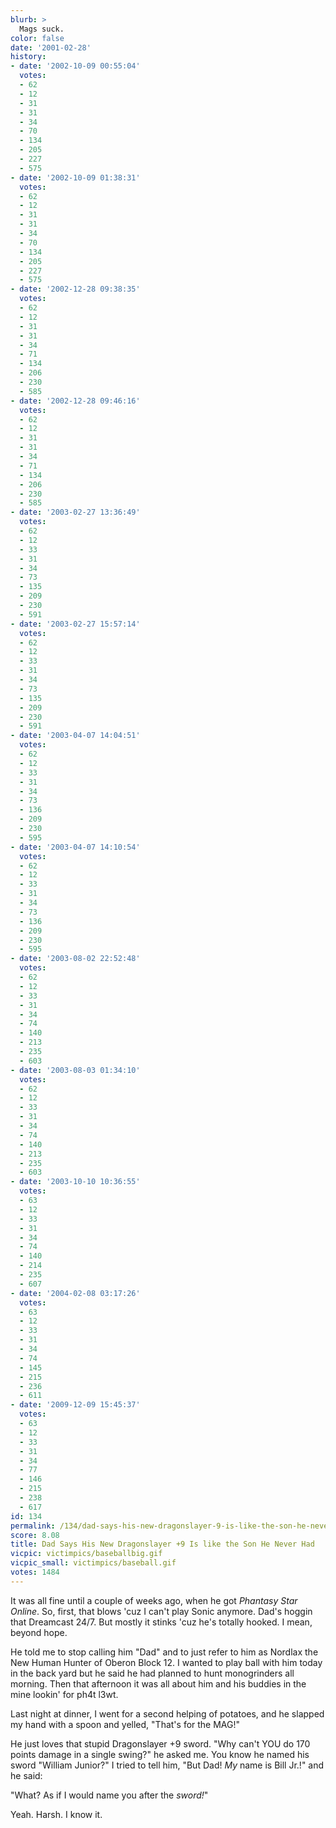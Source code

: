 ```yaml
---
blurb: >
  Mags suck.
color: false
date: '2001-02-28'
history:
- date: '2002-10-09 00:55:04'
  votes:
  - 62
  - 12
  - 31
  - 31
  - 34
  - 70
  - 134
  - 205
  - 227
  - 575
- date: '2002-10-09 01:38:31'
  votes:
  - 62
  - 12
  - 31
  - 31
  - 34
  - 70
  - 134
  - 205
  - 227
  - 575
- date: '2002-12-28 09:38:35'
  votes:
  - 62
  - 12
  - 31
  - 31
  - 34
  - 71
  - 134
  - 206
  - 230
  - 585
- date: '2002-12-28 09:46:16'
  votes:
  - 62
  - 12
  - 31
  - 31
  - 34
  - 71
  - 134
  - 206
  - 230
  - 585
- date: '2003-02-27 13:36:49'
  votes:
  - 62
  - 12
  - 33
  - 31
  - 34
  - 73
  - 135
  - 209
  - 230
  - 591
- date: '2003-02-27 15:57:14'
  votes:
  - 62
  - 12
  - 33
  - 31
  - 34
  - 73
  - 135
  - 209
  - 230
  - 591
- date: '2003-04-07 14:04:51'
  votes:
  - 62
  - 12
  - 33
  - 31
  - 34
  - 73
  - 136
  - 209
  - 230
  - 595
- date: '2003-04-07 14:10:54'
  votes:
  - 62
  - 12
  - 33
  - 31
  - 34
  - 73
  - 136
  - 209
  - 230
  - 595
- date: '2003-08-02 22:52:48'
  votes:
  - 62
  - 12
  - 33
  - 31
  - 34
  - 74
  - 140
  - 213
  - 235
  - 603
- date: '2003-08-03 01:34:10'
  votes:
  - 62
  - 12
  - 33
  - 31
  - 34
  - 74
  - 140
  - 213
  - 235
  - 603
- date: '2003-10-10 10:36:55'
  votes:
  - 63
  - 12
  - 33
  - 31
  - 34
  - 74
  - 140
  - 214
  - 235
  - 607
- date: '2004-02-08 03:17:26'
  votes:
  - 63
  - 12
  - 33
  - 31
  - 34
  - 74
  - 145
  - 215
  - 236
  - 611
- date: '2009-12-09 15:45:37'
  votes:
  - 63
  - 12
  - 33
  - 31
  - 34
  - 77
  - 146
  - 215
  - 238
  - 617
id: 134
permalink: /134/dad-says-his-new-dragonslayer-9-is-like-the-son-he-never-had/
score: 8.08
title: Dad Says His New Dragonslayer +9 Is like the Son He Never Had
vicpic: victimpics/baseballbig.gif
vicpic_small: victimpics/baseball.gif
votes: 1484
---
```


It was all fine until a couple of weeks ago, when he got *Phantasy Star
Online*. So, first, that blows 'cuz I can't play Sonic anymore. Dad's
hoggin that Dreamcast 24/7. But mostly it stinks 'cuz he's totally
hooked. I mean, beyond hope.

He told me to stop calling him "Dad" and to just refer to him as Nordlax
the New Human Hunter of Oberon Block 12. I wanted to play ball with him
today in the back yard but he said he had planned to hunt monogrinders
all morning. Then that afternoon it was all about him and his buddies in
the mine lookin' for ph4t l3wt.

Last night at dinner, I went for a second helping of potatoes, and he
slapped my hand with a spoon and yelled, "That's for the MAG!"

He just loves that stupid Dragonslayer +9 sword. "Why can't YOU do 170
points damage in a single swing?" he asked me. You know he named his
sword "William Junior?" I tried to tell him, "But Dad! *My* name is Bill
Jr.!" and he said:

"What? As if I would name you after the *sword!*"

Yeah. Harsh. I know it.